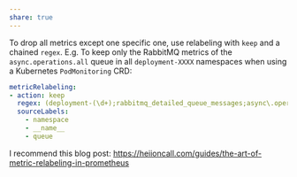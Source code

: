 ```yaml
---
share: true
---
```


To drop all metrics except one specific one, use relabeling with `keep` and a chained `regex`. E.g. To keep only the RabbitMQ metrics of the `async.operations.all` queue in all `deployment-XXXX` namespaces when using a Kubernetes `PodMonitoring` CRD:

```yaml
metricRelabeling:
- action: keep
  regex: (deployment-(\d+);rabbitmq_detailed_queue_messages;async\.operations\.all)
  sourceLabels:
    - namespace
    - __name__
    - queue
```

I recommend this blog post: https://heiioncall.com/guides/the-art-of-metric-relabeling-in-prometheus
